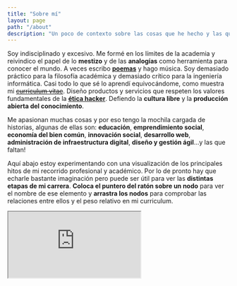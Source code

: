 ```yaml
---
title: "Sobre mí"
layout: page
path: "/about"
description: "Un poco de contexto sobre las cosas que he hecho y las que me gustaría hacer. Lo cuento con un gráfico porque es demasiado complejo para un CV."
---
```


Soy indisciplinado y excesivo. Me formé en los límites de la academia y reivindico el papel de lo **mestizo** y de las **analogías** como herramienta para conocer el mundo. A veces escribo [**poemas**](https://dalareo.wordpress.com/) y hago música. Soy demasiado práctico para la filosofía académica y demasiado crítico para la ingeniería informática. Casi todo lo que sé lo aprendí equivocándome, como muestra mi [~~curriculum vitae~~](https://www.dropbox.com/s/cw5e0bf6psgo8wt/CV_DavidALareo.pdf?dl=0). Diseño productos y servicios que respeten los valores fundamentales de la [**ética hacker**](https://es.wikipedia.org/wiki/%C3%89tica_hacker). Defiendo la **cultura libre** y la **producción abierta del conocimiento**.

Me apasionan muchas cosas y por eso tengo la mochila cargada de historias, algunas de ellas son: **educación**, **emprendimiento social**, **economía del bien común**, **innovación social**, **desarrollo web**, **administración de infraestructura digital**, **diseño y gestión ágil**...y las que faltan!

Aquí abajo estoy experimentando con una visualización de los principales hitos de mi recorrido profesional y académico. Por lo de pronto hay que echarle bastante imaginación pero puede ser útil para ver las **distintas etapas de mi carrera**. **Coloca el puntero del ratón sobre un nodo** para ver el nombre de ese elemento y **arrastra los nodos** para comprobar las relaciones entre ellos y el peso relativo en mi curriculum.

<div class="embed-container">
  <iframe src="https://dalareo.github.io/curriculum/index.html" marginwidth="0" marginheight="0" scrolling="no"></iframe>
</div>
